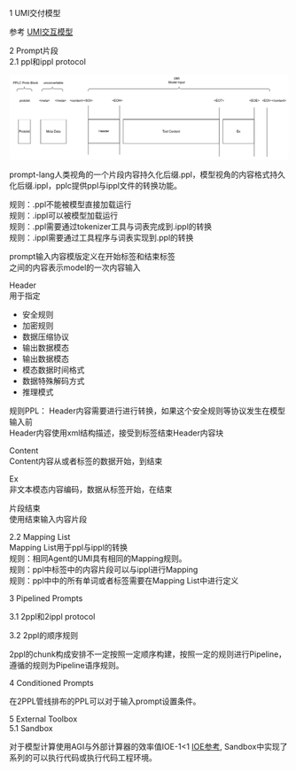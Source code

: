 1 UMI交付模型  

参考 [UMI交互模型](./umi.md)  

2 Prompt片段  
2.1 ppl和ippl protocol  

![PPL Chunk](https://github.com/prompt-lang/arch/blob/master/assets/ppl.jpg#pic_center)  

prompt-lang人类视角的一个片段内容持久化后缀.ppl，模型视角的内容格式持久化后缀.ippl，pplc提供ppl与ippl文件的转换功能。 

规则：.ppl不能被模型直接加载运行  
规则：.ippl可以被模型加载运行  
规则：.ppl需要通过tokenizer工具与词表完成到.ippl的转换  
规则：.ippl需要通过工具程序与词表实现到.ppl的转换  

 
prompt输入内容模版定义在开始标签<SOI>和结束标签<EOI>  
<SOI><EOI>之间的内容表示model的一次内容输入  

Header  
用于指定  
- 安全规则  
- 加密规则  
- 数据压缩协议  
- 输出数据模态  
- 输出数据模态  
- 模态数据时间格式  
- 数据特殊解码方式  
- 推理模式  

规则PPL：
Header内容需要进行进行转换，如果这个安全规则等协议发生在模型输入前  
Header内容使用xml结构描述，接受到标签<EOH>结束Header内容块  

Content  
Content内容从<SOI>或者<EOH>标签的数据开始，到<EOT>结束  

Ex  
非文本模态内容编码，数据从<EOT>标签开始，在<EOE>结束  

片段结束  
使用<EOI>结束输入内容片段  


2.2 Mapping List  
Mapping List用于ppl与ippl的转换  
规则：相同Agent的UMI具有相同的Mapping规则。  
规则：ppl中<content></content>标签中的内容片段可以与ippl进行Mapping  
规则：ppl中<content></content>中的所有单词或者标签需要在Mapping List中进行定义  

3 Pipelined Prompts  

3.1 2ppl和2ippl protocol  
 
3.2 2ppl的顺序规则  

2ppl的chunk构成安排不一定按照一定顺序构建，按照一定的规则进行Pipeline，遵循的规则为Pipeline语序规则。  

4 Conditioned Prompts  

在2PPL管线排布的PPL可以对于输入prompt设置条件。

5 External Toolbox  
5.1 Sandbox  

对于模型计算使用AGI与外部计算器的效率值IOE-1<1 [IOE参考](./thoughtbench.md), Sandbox中实现了系列的可以执行代码或执行代码工程环境。 